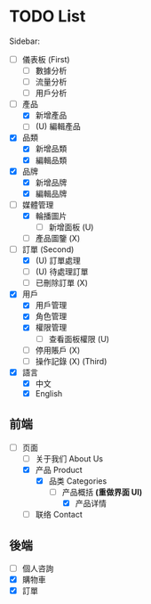 # TODO List

Sidebar:

* [ ] 儀表板 (First)
  * [ ] 數據分析
  * [ ] 流量分析
  * [ ] 用戶分析
* [ ] 產品
  * [X] 新增產品
  * [ ] (U) 編輯產品
* [X] 品類
  * [X] 新增品類
  * [X] 編輯品類
* [X] 品牌
  * [X] 新增品牌
  * [X] 編輯品牌
* [ ] 媒體管理
  * [X] 輪播圖片
    * [ ] 新增面板 (U)
  * [ ] 產品圖鑒 (X)
* [ ] 訂單 (Second)
  * [X] (U) 訂單處理
  * [ ] (U) 待處理訂單
  * [ ] 已刪除訂單 (X)
* [X] 用戶
  * [X] 用戶管理
  * [X] 角色管理
  * [X] 權限管理
    * [ ] 查看面板權限 (U)
  * [ ] 停用賬戶 (X)
  * [ ] 操作記錄 (X) (Third)
* [X] 語言
  * [X] 中文
  * [X] English

## 前端

- [ ] 页面
  - [ ] 关于我们 About Us
  - [X] 产品 Product
    - [X] 品类 Categories
      - [ ] 产品概括 **(重做界面 UI)**
        - [X] 产品详情
  - [ ] 联络 Contact

## 後端

* [ ] 個人咨詢
* [X] 購物車
* [X] 訂單
